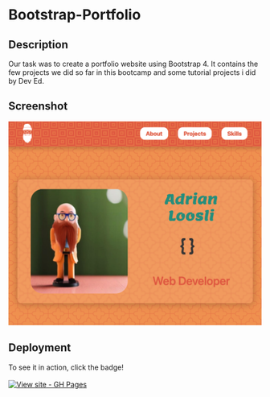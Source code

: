 # Bootstrap-Portfolio

## Description

Our task was to create a portfolio website using Bootstrap 4. It contains the few projects we did so far in this bootcamp and some tutorial projects i did by Dev Ed.

## Screenshot
![](images/bootstrap-portfolio.png)

## Deployment
To see it in action, click the badge!
<br>
<br>
[![View site - GH Pages](https://img.shields.io/badge/View_site-GH_Pages-2ea44f?style=for-the-badge)](https://aloosli.github.io/Bootstrap-Portfolio/)